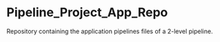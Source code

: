 # Pipeline_Project_App_Repo
Repository containing the application pipelines files of a 2-level pipeline.
